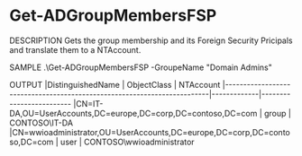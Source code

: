 # Get-ADGroupMembersFSP

DESCRIPTION
    Gets the group membership and its Foreign Security Pricipals and translate them to a NTAccount.
    
SAMPLE
    .\Get-ADGroupMembersFSP -GroupeName "Domain Admins"
    
OUTPUT
|DistinguishedName                                                        | ObjectClass | NTAccount
|-------------------------------------------------------------------------|-------------|-------------------------
|CN=IT-DA,OU=UserAccounts,DC=europe,DC=corp,DC=contoso,DC=com             | group       | CONTOSO\IT-DA
|CN=wwioadministrator,OU=UserAccounts,DC=europe,DC=corp,DC=contoso,DC=com | user        | CONTOSO\wwioadministrator
